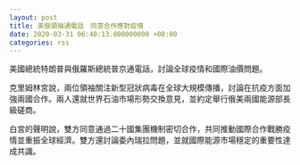 ```yaml
---
layout: post
title: 美俄領袖通電話　同意合作應對疫情
date: 2020-03-31 06:40:13.000000000 +08:00
categories: rss
---
```


美國總統特朗普與俄羅斯總統普京通電話，討論全球疫情和國際油價問題。

克里姆林宮說，兩位領袖關注新型冠狀病毒在全球大規模傳播，討論在抗疫方面加強兩國合作。兩人還就世界石油市場形勢交換意見，並約定舉行俄美兩國能源部長級磋商。

白宮的聲明說，雙方同意通過二十國集團機制密切合作，共同推動國際合作戰勝疫情並重振全球經濟。雙方還討論委內瑞拉問題，並就國際能源市場穩定的重要性達成共識。
